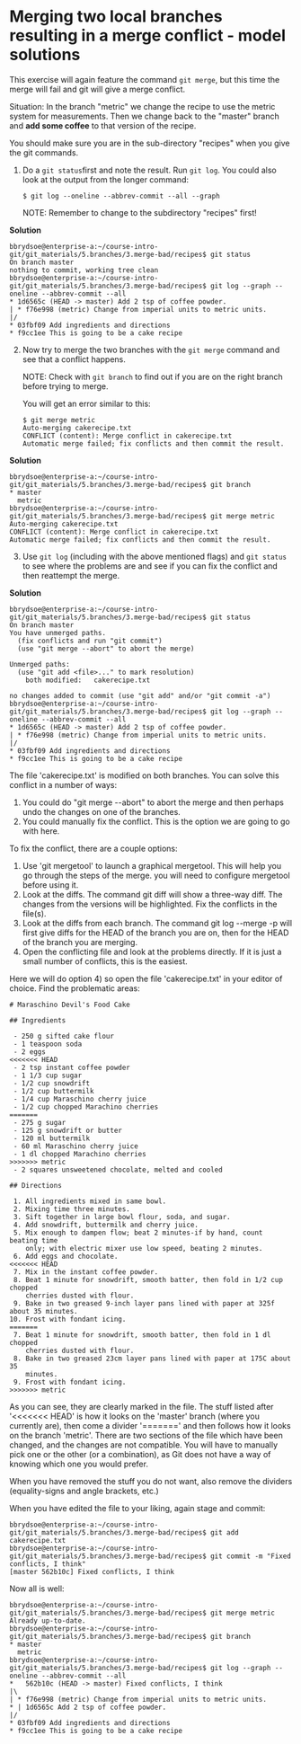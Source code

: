# Merging two local branches resulting in a merge conflict - model solutions 

This exercise will again feature the command `git merge`, but this time the merge will fail and git will give a merge conflict. 

Situation: In the branch "metric" we change the recipe to use the metric system for measurements. Then we change back to the "master" branch and **add some coffee** to that version of the recipe.

You should make sure you are in the sub-directory "recipes" when you give the git commands. 

1. Do a `git status`first and note the result. Run `git log`. You could also look at the output from the longer command: 
   
   ```
   $ git log --oneline --abbrev-commit --all --graph
   ```

   NOTE: Remember to change to the subdirectory "recipes" first!

**Solution**

```shell
bbrydsoe@enterprise-a:~/course-intro-git/git_materials/5.branches/3.merge-bad/recipes$ git status
On branch master
nothing to commit, working tree clean
bbrydsoe@enterprise-a:~/course-intro-git/git_materials/5.branches/3.merge-bad/recipes$ git log --graph --oneline --abbrev-commit --all
* 1d6565c (HEAD -> master) Add 2 tsp of coffee powder.
| * f76e998 (metric) Change from imperial units to metric units.
|/  
* 03fbf09 Add ingredients and directions
* f9cc1ee This is going to be a cake recipe
```

2. Now try to merge the two branches with the `git merge` command and see that a conflict happens. 

   NOTE: Check with `git branch` to find out if you are on the right branch before trying to merge.

   You will get an error similar to this: 

   ```
   $ git merge metric
   Auto-merging cakerecipe.txt
   CONFLICT (content): Merge conflict in cakerecipe.txt
   Automatic merge failed; fix conflicts and then commit the result.
   ```

**Solution**

```shell
bbrydsoe@enterprise-a:~/course-intro-git/git_materials/5.branches/3.merge-bad/recipes$ git branch
* master
  metric
bbrydsoe@enterprise-a:~/course-intro-git/git_materials/5.branches/3.merge-bad/recipes$ git merge metric
Auto-merging cakerecipe.txt
CONFLICT (content): Merge conflict in cakerecipe.txt
Automatic merge failed; fix conflicts and then commit the result.
```

3. Use `git log` (including with the above mentioned flags) and `git status` to see where the problems are and see if you can fix the conflict and then reattempt the merge.

**Solution**

```shell
bbrydsoe@enterprise-a:~/course-intro-git/git_materials/5.branches/3.merge-bad/recipes$ git status
On branch master
You have unmerged paths.
  (fix conflicts and run "git commit")
  (use "git merge --abort" to abort the merge)

Unmerged paths:
  (use "git add <file>..." to mark resolution)
	both modified:   cakerecipe.txt

no changes added to commit (use "git add" and/or "git commit -a")
bbrydsoe@enterprise-a:~/course-intro-git/git_materials/5.branches/3.merge-bad/recipes$ git log --graph --oneline --abbrev-commit --all
* 1d6565c (HEAD -> master) Add 2 tsp of coffee powder.
| * f76e998 (metric) Change from imperial units to metric units.
|/  
* 03fbf09 Add ingredients and directions
* f9cc1ee This is going to be a cake recipe
```

The file 'cakerecipe.txt' is modified on both branches. You can solve this conflict in a number of ways: 
1) You could do "git merge --abort" to abort the merge and then perhaps undo the changes on one of the branches. 
2) You could manually fix the conflict. This is the option we are going to go with here. 

To fix the conflict, there are a couple options: 
1) Use 'git mergetool' to launch a graphical mergetool. This will help you go through the steps of the merge. you will need to configure mergetool before using it. 
2) Look at the diffs. The command git diff will show a three-way diff. The changes from the versions will be highlighted. Fix the conflicts in the file(s). 
3) Look at the diffs from each branch. The command git log --merge -p <path> will first give diffs for the HEAD of the branch you are on, then for the HEAD of the branch you are merging. 
4) Open the conflicting file and look at the problems directly. If it is just a small number of conflicts, this is the easiest. 

Here we will do option 4) so open the file 'cakerecipe.txt' in your editor of choice. Find the problematic areas: 

```shell
# Maraschino Devil's Food Cake

## Ingredients

 - 250 g sifted cake flour
 - 1 teaspoon soda
 - 2 eggs
<<<<<<< HEAD
 - 2 tsp instant coffee powder
 - 1 1/3 cup sugar
 - 1/2 cup snowdrift
 - 1/2 cup buttermilk
 - 1/4 cup Maraschino cherry juice
 - 1/2 cup chopped Marachino cherries
=======
 - 275 g sugar
 - 125 g snowdrift or butter
 - 120 ml buttermilk
 - 60 ml Maraschino cherry juice
 - 1 dl chopped Marachino cherries
>>>>>>> metric
 - 2 squares unsweetened chocolate, melted and cooled

## Directions

 1. All ingredients mixed in same bowl.
 2. Mixing time three minutes.
 3. Sift together in large bowl flour, soda, and sugar.
 4. Add snowdrift, buttermilk and cherry juice.
 5. Mix enough to dampen flow; beat 2 minutes-if by hand, count beating time
    only; with electric mixer use low speed, beating 2 minutes.
 6. Add eggs and chocolate.
<<<<<<< HEAD
 7. Mix in the instant coffee powder.
 8. Beat 1 minute for snowdrift, smooth batter, then fold in 1/2 cup chopped
    cherries dusted with flour.
 9. Bake in two greased 9-inch layer pans lined with paper at 325f about 35 minutes.
10. Frost with fondant icing.
=======
 7. Beat 1 minute for snowdrift, smooth batter, then fold in 1 dl chopped
    cherries dusted with flour.
 8. Bake in two greased 23cm layer pans lined with paper at 175C about 35
    minutes.
 9. Frost with fondant icing.
>>>>>>> metric
```

As you can see, they are clearly marked in the file. The stuff listed after '<<<<<<< HEAD' is how it looks on the 'master' branch (where you currently are), then come a divider '=======' and then follows how it looks on the branch 'metric'. There are two sections of the file which have been changed, and the changes are not compatible. You will have to manually pick one or the other (or a combination), as Git does not have a way of knowing which one you would prefer. 

When you have removed the stuff you do not want, also remove the dividers (equality-signs and angle brackets, etc.) 

When you have edited the file to your liking, again stage and commit: 

```shell
bbrydsoe@enterprise-a:~/course-intro-git/git_materials/5.branches/3.merge-bad/recipes$ git add cakerecipe.txt 
bbrydsoe@enterprise-a:~/course-intro-git/git_materials/5.branches/3.merge-bad/recipes$ git commit -m "Fixed conflicts, I think"
[master 562b10c] Fixed conflicts, I think
```

Now all is well: 

```shell
bbrydsoe@enterprise-a:~/course-intro-git/git_materials/5.branches/3.merge-bad/recipes$ git merge metric
Already up-to-date.
bbrydsoe@enterprise-a:~/course-intro-git/git_materials/5.branches/3.merge-bad/recipes$ git branch
* master
  metric
bbrydsoe@enterprise-a:~/course-intro-git/git_materials/5.branches/3.merge-bad/recipes$ git log --graph --oneline --abbrev-commit --all
*   562b10c (HEAD -> master) Fixed conflicts, I think
|\  
| * f76e998 (metric) Change from imperial units to metric units.
* | 1d6565c Add 2 tsp of coffee powder.
|/  
* 03fbf09 Add ingredients and directions
* f9cc1ee This is going to be a cake recipe
```

